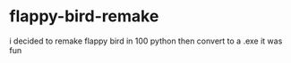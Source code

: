 # flappy-bird-remake
i decided to remake flappy bird in 100 python then convert to a .exe it was fun
